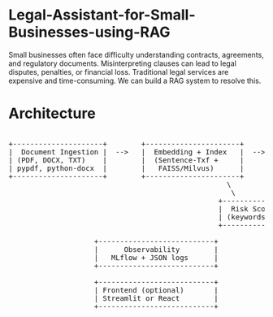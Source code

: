 # Legal-Assistant-for-Small-Businesses-using-RAG
Small businesses often face difficulty understanding contracts, agreements, and regulatory documents. Misinterpreting clauses can lead to legal disputes, penalties, or financial loss. Traditional legal services are expensive and time-consuming. We can build a RAG system to resolve this.

# Architecture
<pre> 
+---------------------+        +----------------------+        +----------------------+
|  Document Ingestion |  -->   |  Embedding + Index   |  -->   |  Query + Generation  |
| (PDF, DOCX, TXT)    |        |  (Sentence-Txf +     |        |  (Retriever + LLM)   |
| pypdf, python-docx  |        |   FAISS/Milvus)      |        |  FastAPI service     |
+---------------------+        +----------------------+        +----------------------+
                                                   \          /
                                                    \        /
                                                 +----------------+
                                                 |  Risk Scoring  |
                                                 | (keywords/ML)  |
                                                 +----------------+

                    +---------------------------+
                    |      Observability        |
                    |   MLflow + JSON logs      |
                    +---------------------------+

                    +---------------------------+
                    | Frontend (optional)       |
                    | Streamlit or React        |
                    +---------------------------+
</pre>

